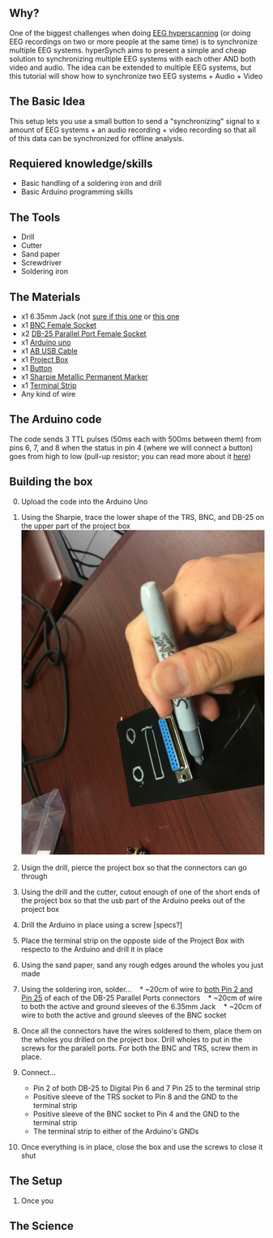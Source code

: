 ## Why?
One of the biggest challenges when doing [EEG hyperscanning](http://www.sciencedirect.com/science/article/pii/S0149763412001194) (or doing EEG recordings on two or more people at the same time) is to synchronize multiple EEG systems. hyperSynch aims to present a simple and cheap solution to synchronizing multiple EEG systems with each other AND both video and audio. The idea can be extended to multiple EEG systems, but this tutorial will show how to synchronize two EEG systems + Audio + Video


## The Basic Idea
This setup lets you use a small button to send a "synchronizing" signal to x amount of EEG systems + an audio recording + video recording so that all of this data can be synchronized for offline analysis.

## Requiered knowledge/skills
* Basic handling of a soldering iron and drill
* Basic Arduino programming skills 

## The Tools
* Drill
* Cutter 
* Sand paper
* Screwdriver
* Soldering iron

## The Materials
* x1 6.35mm Jack (not [sure if this one](https://www.digikey.ca/product-detail/en/switchcraft-inc/11/SC1085-ND/109515) or [this one](https://www.digikey.ca/product-detail/en/switchcraft-inc/12A/SC1089-ND/109527)
* x1 [BNC Female Socket](https://www.digikey.ca/product-detail/en/amphenol-rf-division/31-221-RFX/ARFX1064-ND/100648) 
* x2 [DB-25 Parallel Port Female Socket](https://www.digikey.ca/product-detail/en/cw-industries/CWR-281-25-0000/CFM25G-ND/59398)
* x1 [Arduino uno](https://www.arduino.cc/en/Main/arduinoBoardUno/)
* x1 [AB USB Cable](https://www.digikey.ca/product-detail/en/qualtek/3021001-03/Q361-ND/1531288)
* x1 [Project Box](https://www.digikey.ca/product-detail/en/bud-industries/CU-1874-B/377-1165-ND/387084)
* x1 [Button]()
* x1 [Sharpie Metallic Permanent Marker](https://www.staples.ca/en/Sharpie-Metallic-Permanent-Markers-Fine-Tip-Silver-2-Pack/product_586069_1-CA_1_20001)
* x1 [Terminal Strip](https://www.digikey.ca/product-detail/en/keystone-electronics/810/36-810-ND/316822)
* Any kind of wire

## The Arduino code
The code sends 3 TTL pulses (50ms each with 500ms between them) from pins 6, 7, and 8 when the status in pin 4 (where we will connect a button) goes from high to low (pull-up resistor; you can read more about it [here](https://learn.sparkfun.com/tutorials/pull-up-resistors))

## Building the box
0. Upload the code into the Arduino Uno 
1. Using the Sharpie, trace the lower shape of the TRS, BNC, and DB-25 on the upper part of the project box
![1](https://github.com/neurohazardous/hyperSynch/blob/master/assets/1.JPG)
2. Usign the drill, pierce the project box so that the connectors can go through
3. Using the drill and the cutter, cutout enough of one of the short ends of the project box so that the usb part of the Arduino peeks out of the project box
4. Drill the Arduino in place using a screw [specs?]
5. Place the terminal strip on the opposte side of the Project Box with respecto to the Arduino and drill it in place
6. Using the sand paper, sand any rough edges around the wholes you just made
7. Using the soldering iron, solder... 
    * ~20cm of wire to [both Pin 2 and Pin 25](http://www.zytrax.com/images/rs232_db25.gif) of each of the DB-25 Parallel Ports connectors
    * ~20cm of wire to both the active and ground sleeves of the 6.35mm Jack
    * ~20cm of wire to both the active and ground sleeves of the BNC socket
8. Once all the connectors have the wires soldered to them, place them on the wholes you drilled on the project box. Drill wholes to put in the screws for the paralell ports. For both the BNC and TRS, screw them in place. 

9. Connect...
    * Pin 2 of both DB-25 to Digital Pin 6 and 7 Pin 25 to the terminal strip
    * Positive sleeve of the TRS socket to Pin 8 and the GND to the terminal strip
    * Positive sleeve of the BNC socket to Pin 4 and the GND to the terminal strip
    * The terminal strip to either of the Arduino's GNDs
10. Once everything is in place, close the box and use the screws to close it shut

## The Setup
1. Once you

## The Science


